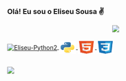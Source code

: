 ### Olá! Eu sou o Eliseu Sousa ✌️

<div align="center">
  <a href="https://github.com/eliseuSousa">
  <!--  <img height="180em" src="https://github-readme-stats.vercel.app/api?username=eliseuSousa&show_icons=true&theme=dark&include_all_commits=true&count_private=true"/>
-->
  <img height="180em" src="https://github-readme-stats.vercel.app/api/top-langs/?username=eliseuSousa&layout=compact&langs_count=7&theme=dark"/>
</div>

<div style="display: inline_block"><br>
  <img align="center" alt="Eliseu-Python2" height="30" width="40" src="https://cdn.jsdelivr.net/gh/devicons/devicon/icons/python/python-original-wordmark.svg" />
  <img align="center" alt="Eliseu-Python" height="30" width="40" src="https://raw.githubusercontent.com/devicons/devicon/master/icons/python/python-original.svg">
  <img align="center" alt="Eliseu-HTML" height="30" width="40" src="https://raw.githubusercontent.com/devicons/devicon/master/icons/html5/html5-original.svg">
  <img align="center" alt="Eliseu-CSS" height="30" width="40" src="https://raw.githubusercontent.com/devicons/devicon/master/icons/css3/css3-original.svg">
</div>

##

<div>
  <a href="https://www.linkedin.com/in/eliseu-sousa-a5a621216" target="_blank"><img src="https://img.shields.io/badge/-LinkedIn-%230077B5?style=for-the-badge&logo=linkedin&logoColor=white" target="_blank"></a> 
</div>
  
<!--![Snake animation](https://github.com/eliseuSousa/eliseuSousa/blob/output/github-contribution-grid-snake.svg)-->
